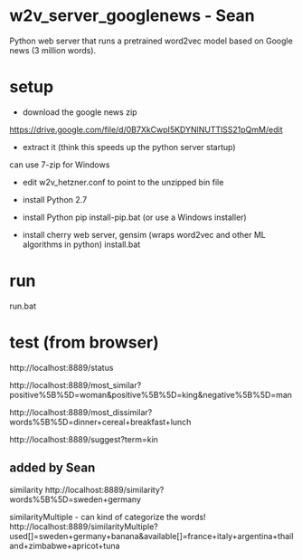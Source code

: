 # w2v_server_googlenews - Sean

Python web server that runs a pretrained word2vec model based on Google news (3 million words).

# setup

- download the google news zip

https://drive.google.com/file/d/0B7XkCwpI5KDYNlNUTTlSS21pQmM/edit

- extract it (think this speeds up the python server startup)

can use 7-zip for Windows

- edit w2v_hetzner.conf to point to the unzipped bin file

- install Python 2.7
- install Python pip
  install-pip.bat (or use a Windows installer)

- install cherry web server, gensim (wraps word2vec and other ML algorithms in python)
  install.bat

# run

run.bat

# test (from browser)

http://localhost:8889/status

http://localhost:8889/most_similar?positive%5B%5D=woman&positive%5B%5D=king&negative%5B%5D=man

http://localhost:8889/most_dissimilar?words%5B%5D=dinner+cereal+breakfast+lunch

http://localhost:8889/suggest?term=kin

## added by Sean

similarity
http://localhost:8889/similarity?words%5B%5D=sweden+germany

similarityMultiple - can kind of categorize the words!
http://localhost:8889/similarityMultiple?used[]=sweden+germany+banana&available[]=france+italy+argentina+thailand+zimbabwe+apricot+tuna
